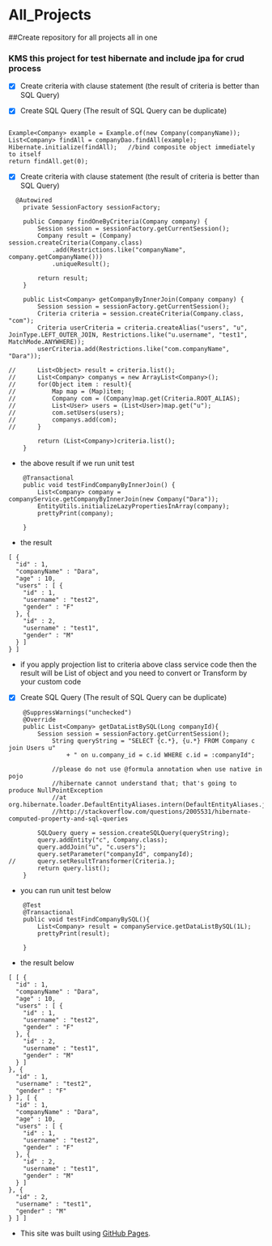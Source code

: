 # All_Projects
##Create repository for all projects all in one

### KMS this project for test hibernate and include jpa for crud process

- [x] Create criteria with clause statement (the result of criteria is better than SQL Query)
- [x] Create SQL Query (The result of SQL Query can be duplicate)


```

Example<Company> example = Example.of(new Company(companyName));
List<Company> findAll = companyDao.findAll(example); 
Hibernate.initialize(findAll);   //bind composite object immediately to itself
return findAll.get(0);

```


- [x] Create criteria with clause statement (the result of criteria is better than SQL Query)
```
  @Autowired
	private SessionFactory sessionFactory;
	
	public Company findOneByCriteria(Company company) {
		Session session = sessionFactory.getCurrentSession();
		Company result = (Company) session.createCriteria(Company.class)
			.add(Restrictions.like("companyName", company.getCompanyName()))
			.uniqueResult();
		
		return result;
	}
	
	public List<Company> getCompanyByInnerJoin(Company company) {
		Session session = sessionFactory.getCurrentSession();
		Criteria criteria = session.createCriteria(Company.class, "com");
		Criteria userCriteria = criteria.createAlias("users", "u", JoinType.LEFT_OUTER_JOIN, Restrictions.like("u.username", "test1", MatchMode.ANYWHERE));
		userCriteria.add(Restrictions.like("com.companyName", "Dara"));
		
//		List<Object> result = criteria.list();
//		List<Company> companys = new ArrayList<Company>();
//		for(Object item : result){
//			Map map = (Map)item;
//			Company com = (Company)map.get(Criteria.ROOT_ALIAS);
//			List<User> users = (List<User>)map.get("u");
//			com.setUsers(users);
//			companys.add(com);
//		}
		
		return (List<Company>)criteria.list();
	}
```
- the above result if we run unit test
```
  	@Transactional
	public void testFindCompanyByInnerJoin() {
		List<Company> company = companyService.getCompanyByInnerJoin(new Company("Dara"));
		EntityUtils.initializeLazyPropertiesInArray(company);
		prettyPrint(company);
		
	}
```
- the result
```
[ {
  "id" : 1,
  "companyName" : "Dara",
  "age" : 10,
  "users" : [ {
    "id" : 1,
    "username" : "test2",
    "gender" : "F"
  }, {
    "id" : 2,
    "username" : "test1",
    "gender" : "M"
  } ]
} ]
```

- if you apply projection list to criteria above class service code then
  the result will be List of object and you need to convert or Transform
  by your custom code


-[x] Create SQL Query (The result of SQL Query can be duplicate)

```
	@SuppressWarnings("unchecked")
	@Override
	public List<Company> getDataListBySQL(Long companyId){
		Session session = sessionFactory.getCurrentSession();
	    	String queryString = "SELECT {c.*}, {u.*} FROM Company c join Users u"
	    		+ " on u.company_id = c.id WHERE c.id = :companyId";
	    
	    	//please do not use @formula annotation when use native in pojo
	    	//hibernate cannot understand that; that's going to produce NullPointException 
	    	//at org.hibernate.loader.DefaultEntityAliases.intern(DefaultEntityAliases.java:157)
	    	//http://stackoverflow.com/questions/2005531/hibernate-computed-property-and-sql-queries
	    
		SQLQuery query = session.createSQLQuery(queryString);
		query.addEntity("c", Company.class);
		query.addJoin("u", "c.users");
		query.setParameter("companyId", companyId);
//		query.setResultTransformer(Criteria.);
	    return query.list();
	}
```

- you can run unit test below
```
	@Test
	@Transactional
	public void testFindCompanyBySQL(){
		List<Company> result = companyService.getDataListBySQL(1L);
		prettyPrint(result);
		
	}
```

- the result below
```
[ [ {
  "id" : 1,
  "companyName" : "Dara",
  "age" : 10,
  "users" : [ {
    "id" : 1,
    "username" : "test2",
    "gender" : "F"
  }, {
    "id" : 2,
    "username" : "test1",
    "gender" : "M"
  } ]
}, {
  "id" : 1,
  "username" : "test2",
  "gender" : "F"
} ], [ {
  "id" : 1,
  "companyName" : "Dara",
  "age" : 10,
  "users" : [ {
    "id" : 1,
    "username" : "test2",
    "gender" : "F"
  }, {
    "id" : 2,
    "username" : "test1",
    "gender" : "M"
  } ]
}, {
  "id" : 2,
  "username" : "test1",
  "gender" : "M"
} ] ]
```

- This site was built using [GitHub Pages](https://pages.github.com/).
